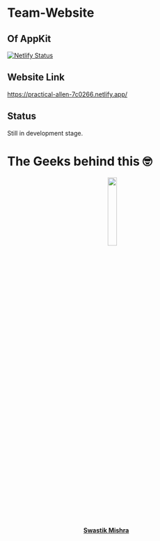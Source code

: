 # Team-Website
## Of AppKit
[![Netlify Status](https://api.netlify.com/api/v1/badges/16a4374a-f6c1-4a40-82dd-ac9cb695215b/deploy-status)](https://app.netlify.com/sites/practical-allen-7c0266/deploys)

## Website Link
https://practical-allen-7c0266.netlify.app/

## Status
Still in development stage.

<h1 align= "left"><b>The Geeks behind this 🤓</b></h1>

<p align="center">
<img width=20% src="https://avatars0.githubusercontent.com/u/11945973?s=50&u=631b3ec8f1cc7a2d3937cd8d60dd562887557ae2&v=4">&ensp;&ensp;&ensp;


</p>

<h4 align="center">
<a href="https://github.com/Swastik2000">
<b>Swastik Mishra</b></a>&ensp;&ensp;&ensp;&ensp;&ensp;&ensp;&ensp;

</h4>